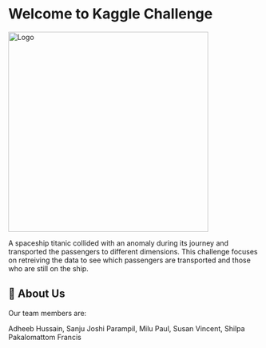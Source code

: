 #   Welcome to Kaggle Challenge

<img src="https://images.saymedia-content.com/.image/t_share/MTk2ODg5NjQ5OTk2NzAyOTc5/largest-spaceships-science-fiction.jpg" alt="Logo" width="400">

A spaceship titanic collided with an anomaly during its journey and transported the passengers to different dimensions. This challenge focuses on retreiving the data to see which passengers are transported and those who are still on the ship.

## 🚀 About Us
Our team members are:

Adheeb Hussain, Sanju Joshi Parampil, Milu Paul, Susan Vincent, Shilpa Pakalomattom Francis 

